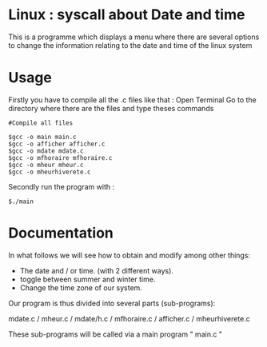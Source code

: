 # Linux : syscall about Date and time
This is a programme which displays a menu where there are several options to change the information relating to the date and time of the linux system

# Usage
Firstly you have to compile all the .c files like that :
Open Terminal 
Go to the directory where there are the files and type theses commands 
```
#Compile all files

$gcc -o main main.c   
$gcc -o afficher afficher.c 
$gcc -o mdate mdate.c 
$gcc -o mfhoraire mfhoraire.c
$gcc -o mheur mheur.c
$gcc -o mheurhiverete.c  

```
Secondly run the program with :
```
$./main
```

# Documentation
In what follows we will see how to obtain and modify among other things:

- The date and / or time. (with 2 different ways).
- toggle between summer and winter time.
- Change the time zone of our system.

Our program is thus divided into several parts (sub-programs):

mdate.c / mheur.c / mdate/h.c / mfhoraire.c / afficher.c / mheurhiverete.c

These sub-programs will be called via a main program " main.c "







